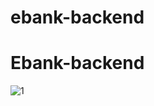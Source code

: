 ﻿# ebank-backend
# Ebank-backend
![1](https://github.com/Mohamed-Rebroub/Ebank-backend/assets/151969075/ea4fd132-f045-454c-acf2-7c8195cf7151)

